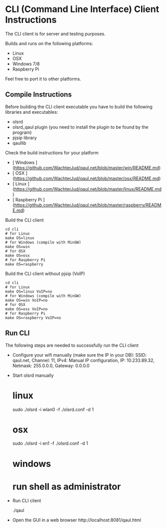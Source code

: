 CLI (Command Line Interface) Client Instructions
================================================

The CLI client is for server and testing purposes.

Builds and runs on the following platforms:

* Linux
* OSX
* Windows 7/8
* Raspberry Pi

Feel free to port it to other platforms.


Compile Instructions
--------------------

Before building the CLI client executable you have to build the following 
libraries and executables:
* olsrd
* olsrd_qaul plugin 
  (you need to install the plugin to be found by the program)
* pjsip library
* qaullib

Check the build instructions for your platform 
* [ Windows ] (https://github.com/WachterJud/qaul.net/blob/master/win/README.md)
* [ OSX ]     (https://github.com/WachterJud/qaul.net/blob/master/osx/README.md)
* [ Linux ]   (https://github.com/WachterJud/qaul.net/blob/master/linux/README.md)
* [ Raspberry Pi ]   (https://github.com/WachterJud/qaul.net/blob/master/raspberry/README.md)


Build the CLI client

    cd cli
    # for Linux
    make OS=linux
    # for Windows (compile with MinGW)
    make OS=win
    # for OSX
    make OS=osx
    # for Raspberry Pi
    make OS=raspberry

Build the CLI client without pjsip (VoIP)

    cd cli
    # for Linux
    make OS=linux VoIP=no
    # for Windows (compile with MinGW)
    make OS=win VoIP=no
    # for OSX
    make OS=osx VoIP=no
    # for Raspberry Pi
    make OS=raspberry VoIP=no


Run CLI
-------

The following steps are needed to successfully run the CLI client

* Configure your wifi manually (make sure the IP in your DB):
  SSID: qaul.net, 
  Channel: 11, 
  IPv4: Manual IP configuration, 
  IP: 10.233.89.32, 
  Netmask: 255.0.0.0, 
  Gateway: 0.0.0.0 

* Start olsrd manually

    # linux
    sudo ./olsrd -i wlan0 -f ./olsrd.conf -d 1
    # osx
    sudo ./olsrd -i en1 -f ./olsrd.conf -d 1
    # windows 
    # run shell as administrator

* Run CLI client

    ./qaul

* Open the GUI in a web browser 
  http://localhost:8081/qaul.html


